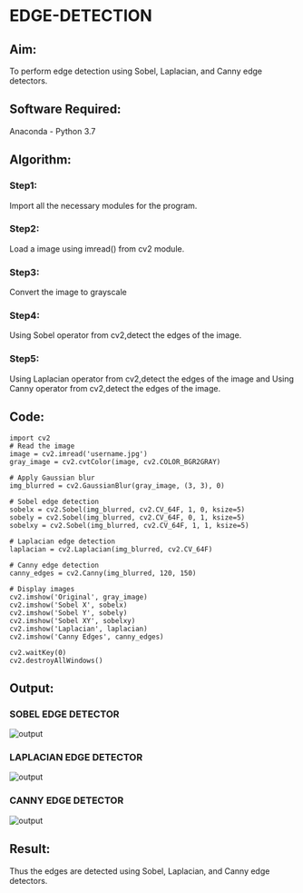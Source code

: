 # EDGE-DETECTION
## Aim:
To perform edge detection using Sobel, Laplacian, and Canny edge detectors.

## Software Required:
Anaconda - Python 3.7

## Algorithm:
### Step1:
Import all the necessary modules for the program.

### Step2:
Load a image using imread() from cv2 module.

### Step3:
Convert the image to grayscale

### Step4:
Using Sobel operator from cv2,detect the edges of the image.

### Step5:

Using Laplacian operator from cv2,detect the edges of the image and Using Canny operator from cv2,detect the edges of the image.

## Code:
```
import cv2
# Read the image
image = cv2.imread('username.jpg')
gray_image = cv2.cvtColor(image, cv2.COLOR_BGR2GRAY)

# Apply Gaussian blur
img_blurred = cv2.GaussianBlur(gray_image, (3, 3), 0)

# Sobel edge detection
sobelx = cv2.Sobel(img_blurred, cv2.CV_64F, 1, 0, ksize=5)
sobely = cv2.Sobel(img_blurred, cv2.CV_64F, 0, 1, ksize=5)
sobelxy = cv2.Sobel(img_blurred, cv2.CV_64F, 1, 1, ksize=5)

# Laplacian edge detection
laplacian = cv2.Laplacian(img_blurred, cv2.CV_64F)

# Canny edge detection
canny_edges = cv2.Canny(img_blurred, 120, 150)

# Display images
cv2.imshow('Original', gray_image)
cv2.imshow('Sobel X', sobelx)
cv2.imshow('Sobel Y', sobely)
cv2.imshow('Sobel XY', sobelxy)
cv2.imshow('Laplacian', laplacian)
cv2.imshow('Canny Edges', canny_edges)

cv2.waitKey(0)
cv2.destroyAllWindows()
```

## Output:

### SOBEL EDGE DETECTOR

![output](./sobel.png)

### LAPLACIAN EDGE DETECTOR
![output](./laplacian.png)


### CANNY EDGE DETECTOR
![output](./canny.png)

## Result:
Thus the edges are detected using Sobel, Laplacian, and Canny edge detectors.
